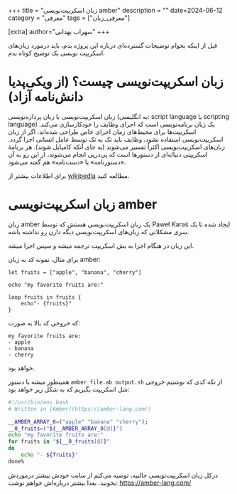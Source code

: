 +++
title = "زبان اسکریپت‌نویسی amber"
description = ""
date=2024-06-12
category = "معرفی"
tags = ["معرفی_زبان"]

[extra]
author="سهراب بهدانی"
+++


قبل از اینکه بخوام توضیحات گسترده‌ای درباره این پروژه بدم، باید درمورد زبان‌های اسکریپت نویسی یک توضیح کوتاه بدم.

# زبان اسکریپت‌نویسی چیست؟ (از ویکی‌پدیا دانش‌نامه آزاد)

زبان اسکریپت‌نویسی یا زبان پردازه‌نویسی (به انگلیسی: script language یا scripting language) یک زبان برنامه‌نویسی است که اجرای وظایف را خودکارسازی می‌کند. اسکریپت‌ها برای محیط‌های زمان اجرای خاص طراحی شده‌اند. اگر از زبان اسکریپت‌نویسی استفاده نشود، وظایف باید تک به تک توسط عامل انسانی اجرا گردد. زبان‌های اسکریپت‌نویسی اکثراً تفسیر می‌شوند (به جای آنکه کامپایل شوند). هر برنامهٔ اسکریپتی دنباله‌ای از دستورها است که پی‌درپی انجام می‌شوند، از این رو به آن «دستورنامه» یا «دست‌نامه» هم گفته می‌شود.


برای اطلاعات بیشتر از [wikipedia](https://fa.wikipedia.org/wiki/%D8%B2%D8%A8%D8%A7%D9%86_%D8%A7%D8%B3%DA%A9%D8%B1%DB%8C%D9%BE%D8%AA%E2%80%8C%D9%86%D9%88%DB%8C%D8%B3%DB%8C) مطالعه کنید.



# زبان اسکریپت‌نویسی amber

زبان amber یک زبان اسکریپت‌نویسی هستش که توسط Paweł Karaś ایجاد شده تا یک سری مشکلاتی که زبان‌های اسکریپت‌نویسی دیگه دارن رو نداشته باشه.

این زبان در هنگام اجرا به بش اسکریپت ترجمه میشه و سپس اجرا میشه.

برای مثال، نمونه کد به زبان amber:
```amber
let fruits = ["apple", "banana", "cherry"]

echo "my favorite fruits are:"

loop fruits in fruits {
    echo"- {fruits}"
}
```
که خروجی کد بالا به صورت:
```output
my favorite fruits are:
- apple
- banana
- cherry
```
خواهد بود.

همینطور میشه با دستور ```amber file.ab output.sh``` از تکه کدی که نوشتیم خروجی شل اسکریپت بگیریم که به شکل زیر خواهد بود:
```bash
#!/usr/bin/env bash
# Written in [Amber](https://amber-lang.com/)

__AMBER_ARRAY_0=("apple" "banana" "cherry");
__0_fruits=("${__AMBER_ARRAY_0[@]}")
echo "my favorite fruits are:"
for fruits in "${__0_fruits[@]}"
do
    echo "- ${fruits}"
done%
```




درکل زبان اسکریپت‌نویسی جالبیه، توصیه می‌کنم از سایت خودش بیشتر درموردش بخونید.
بعدا بیشتر درباره‌اش خواهم نوشت:
https://amber-lang.com/


